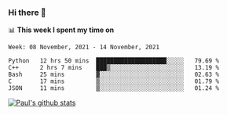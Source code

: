 ### Hi there 👋

📊 **This week I spent my time on**
<!--START_SECTION:waka-->
```text
Week: 08 November, 2021 - 14 November, 2021

Python   12 hrs 50 mins  ████████████████████░░░░░   79.69 % 
C++      2 hrs 7 mins    ███▒░░░░░░░░░░░░░░░░░░░░░   13.19 % 
Bash     25 mins         ▓░░░░░░░░░░░░░░░░░░░░░░░░   02.63 % 
C        17 mins         ▒░░░░░░░░░░░░░░░░░░░░░░░░   01.79 % 
JSON     11 mins         ▒░░░░░░░░░░░░░░░░░░░░░░░░   01.24 % 
```
<!--END_SECTION:waka-->


[![Paul's github stats](https://github-readme-stats.vercel.app/api?username=mickeyouyou&theme=dracula&show_icons=true)](https://github.com/anuraghazra/github-readme-stats)
